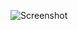 ![Screenshot](https://raw.githubusercontent.com/Cryakl/Ultimate-RAT-Collection/refs/heads/main/Ghost/Screenshot.png)
